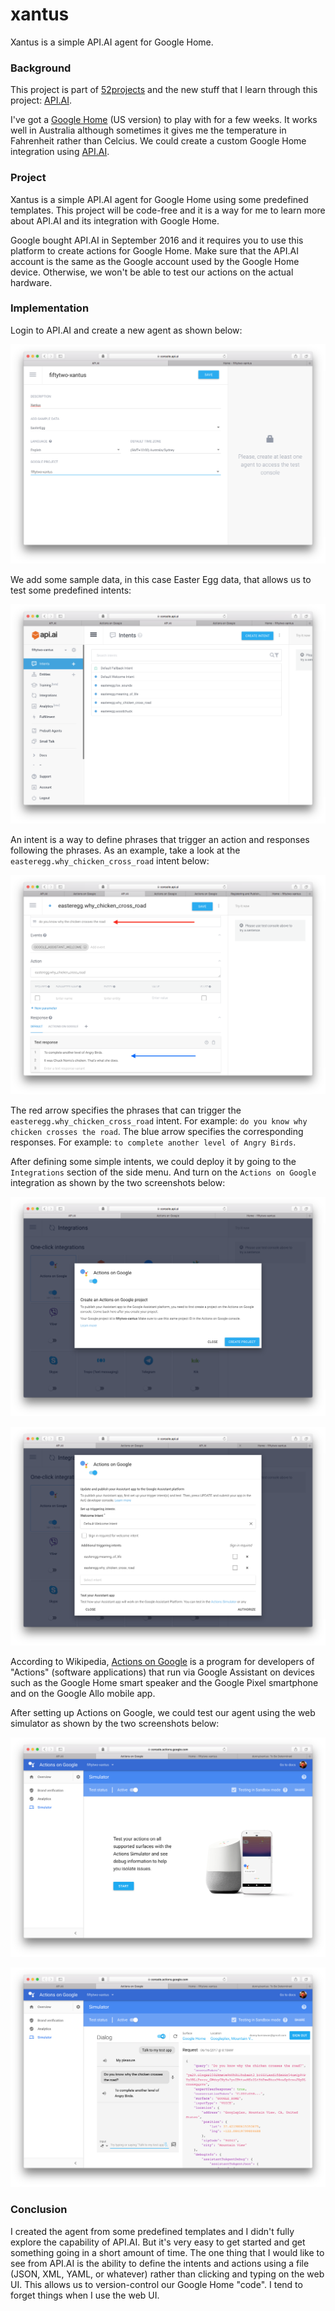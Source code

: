 # xantus

Xantus is a simple API.AI agent for Google Home.

### Background

This project is part of [52projects](https://donny.github.io/52projects/) and the new stuff that I learn through this project: [API.AI](https://api.ai).

I've got a [Google Home](https://madeby.google.com/home/) (US version) to play with for a few weeks. It works well in Australia although sometimes it gives me the temperature in Fahrenheit rather than Celcius. We could create a custom Google Home integration using [API.AI](https://api.ai).

### Project

Xantus is a simple API.AI agent for Google Home using some predefined templates. This project will be code-free and it is a way for me to learn more about API.AI and its integration with Google Home.

Google bought API.AI in September 2016 and it requires you to use this platform to create actions for Google Home. Make sure that the API.AI account is the same as the Google account used by the Google Home device. Otherwise, we won't be able to test our actions on the actual hardware.

### Implementation

Login to API.AI and create a new agent as shown below:

![Screenshot1](https://raw.githubusercontent.com/donny/xantus/master/screenshot1.png)

We add some sample data, in this case Easter Egg data, that allows us to test some predefined intents:

![Screenshot2](https://raw.githubusercontent.com/donny/xantus/master/screenshot2.png)

An intent is a way to define phrases that trigger an action and responses following the phrases. As an example, take a look at the `easteregg.why_chicken_cross_road` intent below:

![Screenshot3](https://raw.githubusercontent.com/donny/xantus/master/screenshot3.png)

The red arrow specifies the phrases that can trigger the `easteregg.why_chicken_cross_road` intent. For example: `do you know why chicken crosses the road`. The blue arrow specifies the corresponding responses. For example: `to complete another level of Angry Birds`.

After defining some simple intents, we could deploy it by going to the `Integrations` section of the side menu. And turn on the `Actions on Google` integration as shown by the two screenshots below:

![Screenshot4](https://raw.githubusercontent.com/donny/xantus/master/screenshot4.png)

![Screenshot5](https://raw.githubusercontent.com/donny/xantus/master/screenshot5.png)

According to Wikipedia, [Actions on Google](https://en.wikipedia.org/wiki/Actions_on_Google) is a program for developers of "Actions" (software applications) that run via Google Assistant on devices such as the Google Home smart speaker and the Google Pixel smartphone and on the Google Allo mobile app.

After setting up Actions on Google, we could test our agent using the web simulator as shown by the two screenshots below:

![Screenshot6](https://raw.githubusercontent.com/donny/xantus/master/screenshot6.png)

![Screenshot7](https://raw.githubusercontent.com/donny/xantus/master/screenshot7.png)

### Conclusion

I created the agent from some predefined templates and I didn't fully explore the capability of API.AI. But it's very easy to get started and get something going in a short amount of time. The one thing that I would like to see from API.AI is the ability to define the intents and actions using a file (JSON, XML, YAML, or whatever) rather than clicking and typing on the web UI. This allows us to version-control our Google Home "code". I tend to forget things when I use the web UI.
